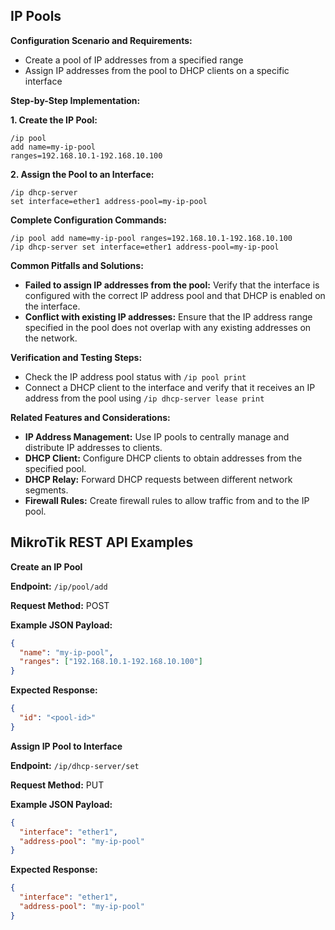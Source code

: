 ## IP Pools

**Configuration Scenario and Requirements:**

* Create a pool of IP addresses from a specified range
* Assign IP addresses from the pool to DHCP clients on a specific interface

**Step-by-Step Implementation:**

**1. Create the IP Pool:**

```
/ip pool
add name=my-ip-pool
ranges=192.168.10.1-192.168.10.100
```

**2. Assign the Pool to an Interface:**

```
/ip dhcp-server
set interface=ether1 address-pool=my-ip-pool
```

**Complete Configuration Commands:**

```
/ip pool add name=my-ip-pool ranges=192.168.10.1-192.168.10.100
/ip dhcp-server set interface=ether1 address-pool=my-ip-pool
```

**Common Pitfalls and Solutions:**

* **Failed to assign IP addresses from the pool:** Verify that the interface is configured with the correct IP address pool and that DHCP is enabled on the interface.
* **Conflict with existing IP addresses:** Ensure that the IP address range specified in the pool does not overlap with any existing addresses on the network.

**Verification and Testing Steps:**

* Check the IP address pool status with `/ip pool print`
* Connect a DHCP client to the interface and verify that it receives an IP address from the pool using `/ip dhcp-server lease print`

**Related Features and Considerations:**

* **IP Address Management:** Use IP pools to centrally manage and distribute IP addresses to clients.
* **DHCP Client:** Configure DHCP clients to obtain addresses from the specified pool.
* **DHCP Relay:** Forward DHCP requests between different network segments.
* **Firewall Rules:** Create firewall rules to allow traffic from and to the IP pool.

## MikroTik REST API Examples

**Create an IP Pool**

**Endpoint:** `/ip/pool/add`

**Request Method:** POST

**Example JSON Payload:**

```json
{
  "name": "my-ip-pool",
  "ranges": ["192.168.10.1-192.168.10.100"]
}
```

**Expected Response:**

```json
{
  "id": "<pool-id>"
}
```

**Assign IP Pool to Interface**

**Endpoint:** `/ip/dhcp-server/set`

**Request Method:** PUT

**Example JSON Payload:**

```json
{
  "interface": "ether1",
  "address-pool": "my-ip-pool"
}
```

**Expected Response:**

```json
{
  "interface": "ether1",
  "address-pool": "my-ip-pool"
}
```